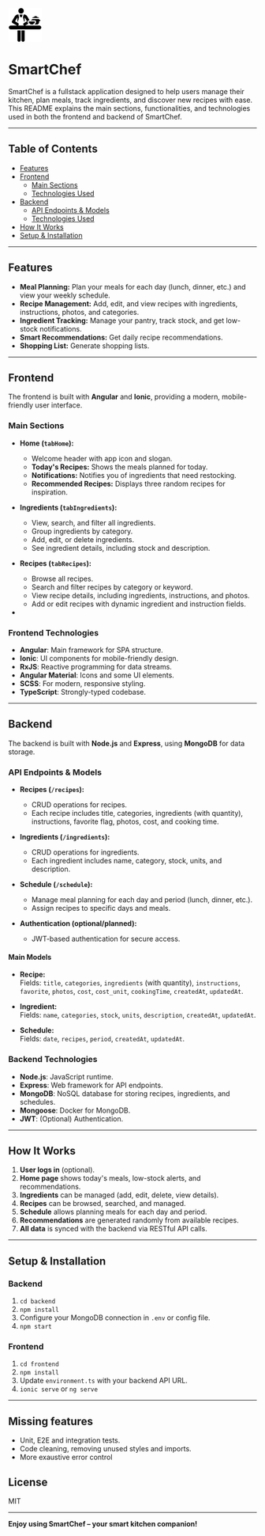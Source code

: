 <img src=".\Doc\logo.png" alt="logo" style="max-height:68px;vertical-align:middle;"/>

# SmartChef

SmartChef is a fullstack application designed to help users manage their kitchen, plan meals, track ingredients, and discover new recipes with ease. This README explains the main sections, functionalities, and technologies used in both the frontend and backend of SmartChef.

---

## Table of Contents

- [Features](#features)
- [Frontend](#frontend)
  - [Main Sections](#main-sections)
  - [Technologies Used](#frontend-technologies)
- [Backend](#backend)
  - [API Endpoints & Models](#api-endpoints--models)
  - [Technologies Used](#backend-technologies)
- [How It Works](#how-it-works)
- [Setup & Installation](#setup--installation)

---

## Features

- **Meal Planning:** Plan your meals for each day (lunch, dinner, etc.) and view your weekly schedule.
- **Recipe Management:** Add, edit, and view recipes with ingredients, instructions, photos, and categories.
- **Ingredient Tracking:** Manage your pantry, track stock, and get low-stock notifications.
- **Smart Recommendations:** Get daily recipe recommendations.
- **Shopping List:** Generate shopping lists.

---

## Frontend

The frontend is built with **Angular** and **Ionic**, providing a modern, mobile-friendly user interface.

### Main Sections

- **Home (`tabHome`):**

  - Welcome header with app icon and slogan.
  - **Today's Recipes:** Shows the meals planned for today.
  - **Notifications:** Notifies you of ingredients that need restocking.
  - **Recommended Recipes:** Displays three random recipes for inspiration.

- **Ingredients (`tabIngredients`):**

  - View, search, and filter all ingredients.
  - Group ingredients by category.
  - Add, edit, or delete ingredients.
  - See ingredient details, including stock and description.

- **Recipes (`tabRecipes`):**

  - Browse all recipes.
  - Search and filter recipes by category or keyword.
  - View recipe details, including ingredients, instructions, and photos.
  - Add or edit recipes with dynamic ingredient and instruction fields.

-

### Frontend Technologies

- **Angular**: Main framework for SPA structure.
- **Ionic**: UI components for mobile-friendly design.
- **RxJS**: Reactive programming for data streams.
- **Angular Material**: Icons and some UI elements.
- **SCSS**: For modern, responsive styling.
- **TypeScript**: Strongly-typed codebase.

---

## Backend

The backend is built with **Node.js** and **Express**, using **MongoDB** for data storage.

### API Endpoints & Models

- **Recipes (`/recipes`):**

  - CRUD operations for recipes.
  - Each recipe includes title, categories, ingredients (with quantity), instructions, favorite flag, photos, cost, and cooking time.

- **Ingredients (`/ingredients`):**

  - CRUD operations for ingredients.
  - Each ingredient includes name, category, stock, units, and description.

- **Schedule (`/schedule`):**

  - Manage meal planning for each day and period (lunch, dinner, etc.).
  - Assign recipes to specific days and meals.

- **Authentication (optional/planned):**
  - JWT-based authentication for secure access.

#### Main Models

- **Recipe:**  
  Fields: `title`, `categories`, `ingredients` (with quantity), `instructions`, `favorite`, `photos`, `cost`, `cost_unit`, `cookingTime`, `createdAt`, `updatedAt`.

- **Ingredient:**  
  Fields: `name`, `categories`, `stock`, `units`, `description`, `createdAt`, `updatedAt`.

- **Schedule:**  
  Fields: `date`, `recipes`, `period`, `createdAt`, `updatedAt`.

### Backend Technologies

- **Node.js**: JavaScript runtime.
- **Express**: Web framework for API endpoints.
- **MongoDB**: NoSQL database for storing recipes, ingredients, and schedules.
- **Mongoose**: Docker for MongoDB.
- **JWT**: (Optional) Authentication.

---

## How It Works

1. **User logs in** (optional).
2. **Home page** shows today's meals, low-stock alerts, and recommendations.
3. **Ingredients** can be managed (add, edit, delete, view details).
4. **Recipes** can be browsed, searched, and managed.
5. **Schedule** allows planning meals for each day and period.
6. **Recommendations** are generated randomly from available recipes.
7. **All data** is synced with the backend via RESTful API calls.

---

## Setup & Installation

### Backend

1. `cd backend`
2. `npm install`
3. Configure your MongoDB connection in `.env` or config file.
4. `npm start`

### Frontend

1. `cd frontend`
2. `npm install`
3. Update `environment.ts` with your backend API URL.
4. `ionic serve` or `ng serve`

---

## Missing features

- Unit, E2E and integration tests.
- Code cleaning, removing unused styles and imports.
- More exaustive error control

## License

MIT

---

**Enjoy using SmartChef – your smart kitchen companion!**
